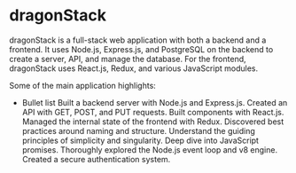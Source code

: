 # dragonStack

dragonStack is a full-stack web application with both a backend and a frontend. It uses Node.js, Express.js, and PostgreSQL on the backend to create a server, API, and manage the database. For the frontend, dragonStack uses React.js, Redux, and various JavaScript modules.

Some of the main application highlights:

* Bullet list
Built a backend server with Node.js and Express.js.
Created an API with GET, POST, and PUT requests.
Built components with React.js.
Managed the internal state of the frontend with Redux.
Discovered best practices around naming and structure.
Understand the guiding principles of simplicity and singularity.
Deep dive into JavaScript promises.
Thoroughly explored the Node.js event loop and v8 engine.
Created a secure authentication system.
